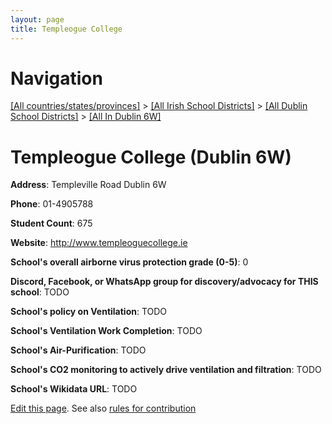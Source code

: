 ```yaml
---
layout: page
title: Templeogue College
---
```

# Navigation

[[All countries/states/provinces]](../../../..) > [[All Irish School Districts]](../../..) > [[All Dublin School Districts]](../..) > [[All In Dublin 6W]](..)

# Templeogue College (Dublin 6W)

**Address**: Templeville Road Dublin 6W

**Phone**: 01-4905788

**Student Count**: 675

**Website**: <http://www.templeoguecollege.ie>

**School's overall airborne virus protection grade (0-5)**: 0

**Discord, Facebook, or WhatsApp group for discovery/advocacy for THIS school**: TODO

**School's policy on Ventilation**: TODO

**School's Ventilation Work Completion**: TODO

**School's Air-Purification**: TODO

**School's CO2 monitoring to actively drive ventilation and filtration**: TODO

**School's Wikidata URL**: TODO


[Edit this page](https://github.com/ventilate-schools/Ireland/edit/main/./Dublin_6W/Templeogue_College.md). See also [rules for contribution](../../../contribution-rules/)